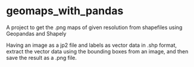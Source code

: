 # geomaps_with_pandas
A project to get the .png maps of given resolution  from shapefiles using Geopandas and Shapely

Having an image as a jp2 file and labels as vector data in .shp format, extract the vector data using the bounding boxes from an image, and then save
the result as a .png file. 
